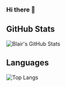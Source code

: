 ### Hi there 👋

## GitHub Stats
![Blair's GitHub Stats](https://github-readme-stats.vercel.app/api?username=bcahue&show_icons=true&theme=synthwave)

## Languages
![Top Langs](https://github-readme-stats.vercel.app/api/top-langs/?username=bcahue)
